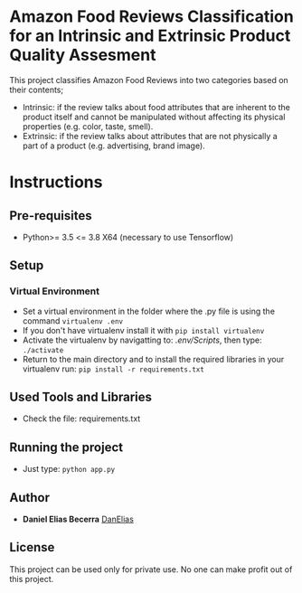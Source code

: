 # Amazon Food Reviews Classification for an Intrinsic and Extrinsic Product Quality Assesment

This project classifies Amazon Food Reviews into two categories based on their contents;
- Intrinsic: if the review talks about food attributes that are inherent to the product itself and cannot be manipulated without affecting its physical properties (e.g. color, taste, smell).
- Extrinsic: if the review talks about attributes that are not physically a part of a product (e.g. advertising, brand image).

# Instructions

## Pre-requisites
- Python>= 3.5 <= 3.8 X64 (necessary to use Tensorflow)

## Setup
### Virtual Environment
- Set a virtual environment in the folder where the .py file is using the command
    ```virtualenv .env```
- If you don't have virtualenv install it with 
    ```pip install virtualenv```
- Activate the virtualenv by navigatting to: *.env/Scripts*, then type:
    ```./activate```
- Return to the main directory and to install the required libraries in your virtualenv run:
    ```pip install -r requirements.txt```

## Used Tools and Libraries
- Check the file: requirements.txt

## Running the project
- Just type:
    ```python app.py```

## Author
* **Daniel Elias Becerra** [DanElias](https://github.com/DanElias)

## License
This project can be used only for private use. No one can make profit out of this project.


